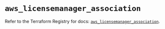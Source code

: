 # `aws_licensemanager_association`

Refer to the Terraform Registry for docs: [`aws_licensemanager_association`](https://registry.terraform.io/providers/hashicorp/aws/6.4.0/docs/resources/licensemanager_association).
